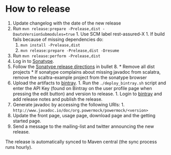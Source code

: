 # How to release #

  1. Update changelog with the date of the new release
  1. Run `mvn release:prepare -Prelease,dist -DautoVersionSubmodules=true`
    1. Use SCM label rest-assured-X
    1. If build fails because of missing dependencies do:
      1. `mvn install -Prelease,dist`
      1. `mvn release:prepare -Prelease,dist -Dresume`
  1. Run `mvn release:perform -Prelease,dist`
  1. Log in to [Sonatype](https://oss.sonatype.org).
  1. Follow the [Sonatype release directions](https://docs.sonatype.org/display/Repository/Sonatype+OSS+Maven+Repository+Usage+Guide) in bullet 8.
    * Remove all dist projects
    * If sonatype complains about missing javadoc from scalatra, remove the scaltra-example project from the sonatype browser
  1. Upload the artifacts to [bintray](http://bintray.com).
    1. Run the `./deploy_bintray.sh` script and enter the API Key (found on Bintray on the user profile page when pressing the edit button) and version to release.
    1. Login to [bintray](http://bintray.com) and add release notes and publish the release.
  1. Generate javadoc by accessing the following URIs:
    1. `http://www.javadoc.io/doc/org.powermock/powermock/<version>`
  1. Update the front page, usage page, download page and the getting started page.
  1. Send a message to the mailing-list and twitter announcing the new release.

The release is automatically synced to Maven central (the sync process runs hourly).
